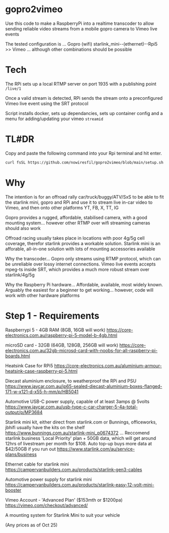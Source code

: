 # gopro2vimeo

Use this code to make a RaspberryPi into a realtime transcoder to allow sending reliable video streams from a mobile gopro camera to Vimeo live events

The tested configuration is ... Gopro (wifi) starlink_mini--(ethernet)--Rpi5 >> Vimeo ... although other combinations should be possible

# Tech
  The RPi sets up a local RTMP server on port 1935 with a publishing point ```/live/1```

  Once a valid stream is detected, RPi sends the stream onto a preconfigured Vimeo live event using the SRT protocol

  Script installs docker, sets up dependancies, sets up container config and a menu for adding/updating your vimeo ```streamid```

# TL#DR
Copy and paste the following command into your Rpi terminal and hit enter. 

```bash
curl fsSL https://github.com/nowiresfil/gopro2vimeo/blob/main/setup.sh | bash
```

# Why
  The intention is for an offroad rally car/truck/buggy/ATV/SxS to be able to fit the starlink mini, gopro and RPi and use it to stream live in-car video to Vimeo, and then onto other platforms YT, FB, X, TT, IG

  Gopro provides a rugged, affordable, stabilised camera, with a good mounting system... however other RTMP over wifi streaming cameras should also work

  Offroad racing usually takes place in locations with poor 4g/5g cell coverage, therefor starlink provides a workable solution. Starlink mini is an afforable, all-in-one solution with lots of mounting accessories available

  Why the transcoder... Gopro only streams using RTMP protocol, which can be unreliable over lossy internet connections. Vimeo live events accepts mpeg-ts inside SRT, which provides a much more robust stream over starlink/4g/5g

  Why the Raspberry Pi hardware... Affordable, available, most widely known. Arguably the easiest for a beginner to get working... however, code will work with other hardware platforms


# Step 1 - Requirements

  Raspberrypi 5 - 4GB RAM (8GB, 16GB will work) 
  https://core-electronics.com.au/raspberry-pi-5-model-b-4gb.html

  microSD card - 32GB (64GB, 128GB, 256GB will work) 
  https://core-electronics.com.au/32gb-microsd-card-with-noobs-for-all-raspberry-pi-boards.html

  Heatsink Case for RPi5 
  https://core-electronics.com.au/aluminium-armour-heatsink-case-raspberry-pi-5.html

  Diecast aluminium enclosure, to weatherproof the RPi and PSU 
  https://www.jaycar.com.au/ip65-sealed-diecast-aluminium-boxes-flanged-171-w-x121-d-x55-h-mm/p/HB5041

  Automotive USB-C power supply, capable of at least 3amps @ 5volts 
  https://www.jaycar.com.au/usb-type-c-car-charger-5-4a-total-output/p/MP3684

  Starlink mini kit, either direct from starlink.com or Bunnings, officeworks, jbhifi usually have the kits on the shelf
  https://www.bunnings.com.au/starlink-mini_p0674372 ...
  Reccomend starlink business 'Local Priority' plan + 50GB data, which will get around 12hrs of livestream per month for $108. Auto top-up buys more data at $42/50GB if you run out
  https://www.starlink.com/au/service-plans/business

  Ethernet cable for starlink mini 
  https://campervanbuilders.com.au/products/starlink-gen3-cables

  Automotive power supply for starlink mini 
  https://campervanbuilders.com.au/products/starlink-easy-12-volt-mini-booster

  Vimeo Account - 'Advanced Plan' ($153mth or $1200pa)
  https://vimeo.com/checkout/advanced/

  A mounting system for Starlink Mini to suit your vehicle

(Any prices as of Oct 25)
  

  

  
